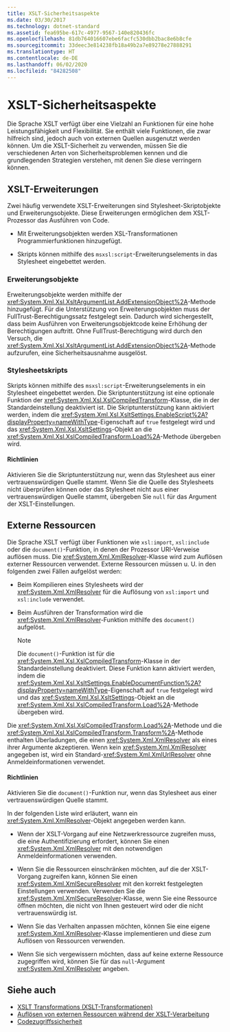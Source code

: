 ```yaml
---
title: XSLT-Sicherheitsaspekte
ms.date: 03/30/2017
ms.technology: dotnet-standard
ms.assetid: fea695be-617c-4977-9567-140e820436fc
ms.openlocfilehash: 81db764016607ebe6facfc530dbb2bac8e6b8cfe
ms.sourcegitcommit: 33deec3e814238fb18a49b2a7e89278e27888291
ms.translationtype: HT
ms.contentlocale: de-DE
ms.lasthandoff: 06/02/2020
ms.locfileid: "84282508"
---
```

# <a name="xslt-security-considerations"></a>XSLT-Sicherheitsaspekte
Die Sprache XSLT verfügt über eine Vielzahl an Funktionen für eine hohe Leistungsfähigkeit und Flexibilität. Sie enthält viele Funktionen, die zwar hilfreich sind, jedoch auch von externen Quellen ausgenutzt werden können. Um die XSLT-Sicherheit zu verwenden, müssen Sie die verschiedenen Arten von Sicherheitsproblemen kennen und die grundlegenden Strategien verstehen, mit denen Sie diese verringern können.  
  
## <a name="xslt-extensions"></a>XSLT-Erweiterungen  
 Zwei häufig verwendete XSLT-Erweiterungen sind Stylesheet-Skriptobjekte und Erweiterungsobjekte. Diese Erweiterungen ermöglichen dem XSLT-Prozessor das Ausführen von Code.  
  
- Mit Erweiterungsobjekten werden XSL-Transformationen Programmierfunktionen hinzugefügt.  
  
- Skripts können mithilfe des `msxsl:script`-Erweiterungselements in das Stylesheet eingebettet werden.  
  
### <a name="extension-objects"></a>Erweiterungsobjekte  
 Erweiterungsobjekte werden mithilfe der <xref:System.Xml.Xsl.XsltArgumentList.AddExtensionObject%2A>-Methode hinzugefügt. Für die Unterstützung von Erweiterungsobjekten muss der FullTrust-Berechtigungssatz festgelegt sein. Dadurch wird sichergestellt, dass beim Ausführen von Erweiterungsobjektcode keine Erhöhung der Berechtigungen auftritt. Ohne FullTrust-Berechtigung wird durch den Versuch, die <xref:System.Xml.Xsl.XsltArgumentList.AddExtensionObject%2A>-Methode aufzurufen, eine Sicherheitsausnahme ausgelöst.  
  
### <a name="style-sheet-scripts"></a>Stylesheetskripts  
 Skripts können mithilfe des `msxsl:script`-Erweiterungselements in ein Stylesheet eingebettet werden. Die Skriptunterstützung ist eine optionale Funktion der <xref:System.Xml.Xsl.XslCompiledTransform>-Klasse, die in der Standardeinstellung deaktiviert ist. Die Skriptunterstützung kann aktiviert werden, indem die <xref:System.Xml.Xsl.XsltSettings.EnableScript%2A?displayProperty=nameWithType>-Eigenschaft auf `true` festgelegt wird und das <xref:System.Xml.Xsl.XsltSettings>-Objekt an die <xref:System.Xml.Xsl.XslCompiledTransform.Load%2A>-Methode übergeben wird.  
  
#### <a name="guidelines"></a>Richtlinien  
 Aktivieren Sie die Skriptunterstützung nur, wenn das Stylesheet aus einer vertrauenswürdigen Quelle stammt. Wenn Sie die Quelle des Stylesheets nicht überprüfen können oder das Stylesheet nicht aus einer vertrauenswürdigen Quelle stammt, übergeben Sie `null` für das Argument der XSLT-Einstellungen.  
  
## <a name="external-resources"></a>Externe Ressourcen  
 Die Sprache XSLT verfügt über Funktionen wie `xsl:import`, `xsl:include` oder die `document()`-Funktion, in denen der Prozessor URI-Verweise auflösen muss. Die <xref:System.Xml.XmlResolver>-Klasse wird zum Auflösen externer Ressourcen verwendet. Externe Ressourcen müssen u. U. in den folgenden zwei Fällen aufgelöst werden:  
  
- Beim Kompilieren eines Stylesheets wird der <xref:System.Xml.XmlResolver> für die Auflösung von `xsl:import` und `xsl:include` verwendet.  
  
- Beim Ausführen der Transformation wird die <xref:System.Xml.XmlResolver>-Funktion mithilfe des `document()` aufgelöst.  
  
    > [!NOTE]
    > Die `document()`-Funktion ist für die <xref:System.Xml.Xsl.XslCompiledTransform>-Klasse in der Standardeinstellung deaktiviert. Diese Funktion kann aktiviert werden, indem die <xref:System.Xml.Xsl.XsltSettings.EnableDocumentFunction%2A?displayProperty=nameWithType>-Eigenschaft auf `true` festgelegt wird und das <xref:System.Xml.Xsl.XsltSettings>-Objekt an die <xref:System.Xml.Xsl.XslCompiledTransform.Load%2A>-Methode übergeben wird.  
  
 Die <xref:System.Xml.Xsl.XslCompiledTransform.Load%2A>-Methode und die <xref:System.Xml.Xsl.XslCompiledTransform.Transform%2A>-Methode enthalten Überladungen, die einen <xref:System.Xml.XmlResolver> als eines ihrer Argumente akzeptieren. Wenn kein <xref:System.Xml.XmlResolver> angegeben ist, wird ein Standard-<xref:System.Xml.XmlUrlResolver> ohne Anmeldeinformationen verwendet.  
  
#### <a name="guidelines"></a>Richtlinien  
 Aktivieren Sie die `document()`-Funktion nur, wenn das Stylesheet aus einer vertrauenswürdigen Quelle stammt.  
  
 In der folgenden Liste wird erläutert, wann ein <xref:System.Xml.XmlResolver>-Objekt angegeben werden kann.  
  
- Wenn der XSLT-Vorgang auf eine Netzwerkressource zugreifen muss, die eine Authentifizierung erfordert, können Sie einen <xref:System.Xml.XmlResolver> mit den notwendigen Anmeldeinformationen verwenden.  
  
- Wenn Sie die Ressourcen einschränken möchten, auf die der XSLT-Vorgang zugreifen kann, können Sie einen <xref:System.Xml.XmlSecureResolver> mit den korrekt festgelegten Einstellungen verwenden. Verwenden Sie die <xref:System.Xml.XmlSecureResolver>-Klasse, wenn Sie eine Ressource öffnen möchten, die nicht von Ihnen gesteuert wird oder die nicht vertrauenswürdig ist.  
  
- Wenn Sie das Verhalten anpassen möchten, können Sie eine eigene <xref:System.Xml.XmlResolver>-Klasse implementieren und diese zum Auflösen von Ressourcen verwenden.  
  
- Wenn Sie sich vergewissern möchten, dass auf keine externe Ressource zugegriffen wird, können Sie für das `null`-Argument <xref:System.Xml.XmlResolver> angeben.  
  
## <a name="see-also"></a>Siehe auch

- [XSLT Transformations (XSLT-Transformationen)](xslt-transformations.md)
- [Auflösen von externen Ressourcen während der XSLT-Verarbeitung](resolving-external-resources-during-xslt-processing.md)
- [Codezugriffssicherheit](../../../framework/misc/code-access-security.md)
